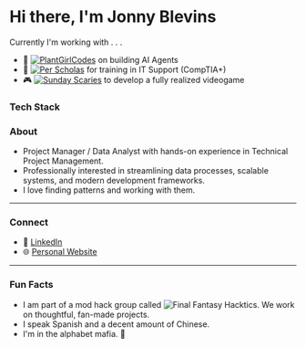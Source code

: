 # Hi there, I'm Jonny Blevins

Currently I'm working with . . .
- 🌱 [![PlantGirlCodes](https://img.shields.io/badge/PlantGirlCodes-%20-lightgreen?style=flat-square&logo=github)](https://github.com/plantgirlcodes) on building AI Agents
- 🔭 [![Per Scholas](https://img.shields.io/badge/Per_Scholas-%20-blue?style=flat-square&logo=education)](https://perscholas.org/) for training in IT Support (CompTIA+)
- 🎮 [![Sunday Scaries](https://img.shields.io/badge/Sunday_Scaries-%20-purple?style=flat-square&logo=github)](https://github.com/Sunday-Scaries/witch-hat) to develop a fully realized videogame

### Tech Stack

[header-frontend]: https://img.shields.io/badge/-Frontend-61DAFB?style=flat-square&logo=react&logoColor=white
[html]: https://img.shields.io/badge/-HTML-red?style=flat-square&logo=html5&logoColor=white
[css]: https://img.shields.io/badge/-CSS-1572B6?style=flat-square&logo=css3&logoColor=white
[sql]: https://img.shields.io/badge/-SQL-003B57?style=flat-square&logo=sqlite&logoColor=white
[react]: https://img.shields.io/badge/-React-61DAFB?style=flat-square&logo=react&logoColor=white
[python]: https://img.shields.io/badge/-Python-3776AB?style=flat-square&logo=python&logoColor=white
[aws]: https://img.shields.io/badge/-AWS-232F3E?style=flat-square&logo=amazonaws&logoColor=white
[postgresql]: https://img.shields.io/badge/-PostgreSQL-336791?style=flat-square&logo=postgresql&logoColor=white
[sqlite]: https://img.shields.io/badge/-SQLite-003B57?style=flat-square&logo=sqlite&logoColor=white
[mongodb]: https://img.shields.io/badge/-MongoDB-47A248?style=flat-square&logo=mongodb&logoColor=white
[graphql]: https://img.shields.io/badge/-GraphQL-E10098?style=flat-square&logo=graphql&logoColor=white
[docker]: https://img.shields.io/badge/-Docker-2496ED?style=flat-square&logo=docker&logoColor=white
[github-actions]: https://img.shields.io/badge/-GitHub_Actions-2088FF?style=flat-square&logo=github-actions&logoColor=white
[insomnia]: https://img.shields.io/badge/-Insomnia-5849BE?style=flat-square&logo=insomnia&logoColor=white
[postman]: https://img.shields.io/badge/-Postman-FF6C37?style=flat-square&logo=postman&logoColor=white
[npm]: https://img.shields.io/badge/-npm-7F7F7F?style=flat-square&logo=npm&logoColor=white
[eslint]: https://img.shields.io/badge/-ESLint-4B32C3?style=flat-square&logo=eslint&logoColor=white
[prettier]: https://img.shields.io/badge/-Prettier-F7B93E?style=flat-square&logo=prettier&logoColor=white
[vscode]: https://img.shields.io/badge/-VS_Code-007ACC?style=flat-square&logo=visual-studio-code&logoColor=white
[netlify]: https://img.shields.io/badge/-Netlify-00C7B7?style=flat-square&logo=netlify&logoColor=white
[vercel]: https://img.shields.io/badge/-Vercel-000000?style=flat-square&logo=vercel&logoColor=white
[win]: https://img.shields.io/badge/-Windows-0078D4?style=flat-square&logo=windows&logoColor=white
[ubuntu]: https://img.shields.io/badge/-Ubuntu-E95420?style=flat-square&logo=ubuntu&logoColor=white




### About

- Project Manager / Data Analyst with hands-on experience in Technical Project Management.
- Professionally interested in streamlining data processes, scalable systems, and modern development frameworks.
- I love finding patterns and working with them.

---

### Connect

- 💼 [LinkedIn](https://www.linkedin.com/in/jonnyblevins/)
- 🌐 [Personal Website](https://jonnyblevins.com)

---

### Fun Facts

- I am part of a mod hack group called ![Final Fantasy Hacktics](https://ffhacktics.com/). We work on thoughtful, fan-made projects.
- I speak Spanish and a decent amount of Chinese.
- I'm in the alphabet mafia. 🌈
